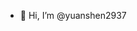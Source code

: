 - 👋 Hi, I’m @yuanshen2937

<!---
yuanshen2937/yuanshen2937 is a ✨ special ✨ repository because its `README.md` (this file) appears on your GitHub profile.
You can click the Preview link to take a look at your changes.
--->
